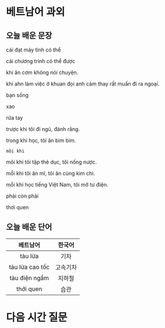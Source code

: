 # 베트남어 과외

## 오늘 배운 문장

cái đạt máy tình có thể 

cái chương trinh có thể  được

khi ăn cơm không nói chuyện.

khi ahn làm việc ở khuan đọi anh cảm thay rất muấn đi ra ngoại.

bạn sống 

xao

rửa tay 

trược khi tôi đi ngủ, đánh răng.

trong khi học, tôi ăn bim bim.

`mõi khi `

mõi khi tôi tập thẻ dục, tôi nống nược.

mỗi khi tôi ăn mĩ, tôi ăn cùng kim chi.

mỗi khi học tiếng Việt Nam, tôi mở tư điện.

phải còn phải

thơi quen 



## 오늘 배운 단어
| 베트남어 | 한국어 |
|:--:|:--:|
|tàu lừa|기차|
|tàu lừa cao tốc|고속기차|
|tàu điện ngầm|지하철|
|thới quen|습관|


# 다음 시간 질문